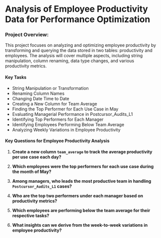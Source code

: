 # Analysis of Employee Productivity Data for Performance Optimization

### Project Overview: 

This project focuses on analyzing and optimizing employee productivity by transforming and querying the data stored in two tables: productivity and employees. 
The analysis will cover multiple aspects, including string manipulation, column renaming, data type changes, and various productivity metrics.

#### Key Tasks

- String Manipulation or Transformation
- Renaming Column Names
- Changing Date Time to Date
- Creating a New Column for Team Average
- Finding the Top Performer for Each Use Case in May
- Evaluating Managerial Performance in Postcursor_Audits_L1
- Identifying Top Performers for Each Manager
- Identifying Employees Performing Below Team Average
- Analyzing Weekly Variations in Employee Productivity


#### Key Questions for Employee Productivity Analysis

1. **Create a new column `team_average` to track the average productivity per use case each day?**

2. **Which employees were the top performers for each use case during the month of May?**

3. **Among managers, who leads the most productive team in handling `Postcursor_Audits_L1` cases?**

4. **Who are the top two performers under each manager based on productivity metrics?**

5. **Which employees are performing below the team average for their respective tasks?**

6. **What insights can we derive from the week-to-week variations in employee productivity?**
